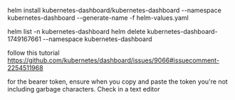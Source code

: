 
helm install kubernetes-dashboard/kubernetes-dashboard --namespace kubernetes-dashboard --generate-name -f helm-values.yaml

helm list -n kubernetes-dashboard
helm delete kubernetes-dashboard-1749167661 --namespace kubernetes-dashboard


follow this tutorial
https://github.com/kubernetes/dashboard/issues/9066#issuecomment-2254511968

for the bearer token, ensure when you copy and paste the token you're not including garbage characters. Check in a text editor